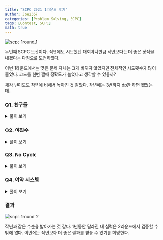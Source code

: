 ```yaml
---
title: "SCPC 2021 1라운드 후기"
author: Joe2357
categories: [Problem Solving, SCPC]
tags: [Contest, SCPC]
math: true
---
```


![scpc 1round_1](./../../../../assets/img/post/review/scpc/2021/scpc_1.png)

두번째 SCPC 도전이다. 작년에도 시도했던 대회이니만큼 작년보다는 더 좋은 성적을 내겠다는 다짐으로 도전하였다.

이번 1라운드에서는 맞은 문제 자체는 크게 바뀌지 않았지만 전체적인 시도횟수가 많이 줄었다. 코드를 한번 짤때 정확도가 늘었다고 생각할 수 있을까?

체감 난이도도 작년에 비해서 높아진 것 같았다. 작년에는 3번까지 dp만 하면 됐었는데..

### Q1. 친구들

<details markdown="1"><summary>풀이 보기</summary>

> 시도 횟수 : 1 / 10  
> 점수 : Pass ( 80 / 80, 0.18134 )

#### 풀이

문제를 처음 보자마자 유니온파인드 문제임을 직감했다. 한 사람이 "이 사람과 나는 친구관계다" 라는 정보를 담은 배열이 주어지고, 그것은 단방향이어도 상관없으므로, 정보가 주어질 때마다 두개의 집합을 합쳐 친구관계를 모아버리면 된다. 끝까지 수행한 이후 남는 집합의 개수가 정답이 된다.

다른 풀이로는 dfs를 이용한 visit를 이용하는 방법이 있다고 한다. 내 방식보다 훨씬 빠른 수행시간을 보일 수 있을 것 같은데, 이후에 재시도할 때 시도해봐야겠다.

#### 소스코드

```c
#include <stdio.h>

typedef char bool;
const bool true = 1;
const bool false = 0;
#define MAX (int)(1e5 + 1)

int parent[MAX];
int input[MAX];
int result;

int find(int x) {
    if (parent[x] == x) {
        return x;
    } else {
        return parent[x] = find(parent[x]);
    }
}

bool merge(int a, int b) {
    int x = find(a), y = find(b);
    if (x == y) {
        return false;
    } else {
        if (x > y) {
            parent[a] = parent[x] = y;
        } else {
            parent[b] = parent[y] = x;
        }
        return true;
    }
}

int main() {
    int testcase;
    scanf("%d", &testcase);
    for (int T = 1; T <= testcase; ++T) {
        int n;
        scanf("%d", &n);
        result = n;
        for (int i = 1; i <= n; ++i) {
            parent[i] = i;
            scanf("%d", input + i);
        }

        for (int i = 1; i <= n; ++i) {
            if (i + input[i] <= n) {
                result -= merge(i, i + input[i]);
            }
        }

        printf("Case #%d\n%d\n", T, result);
    }
    return 0;
}
```

</details>

### Q2. 이진수

<details markdown="1"><summary>풀이 보기</summary>

> 시도 횟수 : 3 / 10  
> 점수 : Pass ( 150 / 150, 0.03875 )

#### 풀이

정확한 풀이방식이 떠오르지 않는다. 수많은 if문에서 볼 수 있듯이, case work로 풀어낸 문제이다.

우선 문제 조건에 따라 정답을 도출하는 경우를 2가지로 나눌 수 있다.

1. $t$가 $n$의 절반보다 작거나 같은 경우
2. $t$가 $n$의 절반보다 큰 경우



우선 1번 상황에서의 풀이 방식은 아래와 같다.

- B의 배열의 값에 따라 A의 배열 값이 정해지는 구간이 존재한다. 그 부분은 값을 미리 지정한다. ( 첫 2개의 for문 )
- 다음으로는 배열을 모두 순회하며 값을 지정한다.
  - 만약 B의 배열 값이 $0$이라면 A에서 그 부분을 지정하는 모든 부분의 값은 $0$이어야한다. ( 다만 범위를 벗어나는 경우 런타임 에러 방지를 위해 미리 범위를 판단한 후 접근하자 )
  - 만약 B의 배열 값이 $1$이라면 그곳을 지정하는 A의 배열 2개의 부분은 아래와 같은 절차를 따른다.
    - 만약 어느 한쪽이 사용 불가능한 위치라면, 다른 부분의 배열 값은 $1$이어야 한다.
    - 만약 어느 한쪽의 배열 값이 $0$으로 지정되었다면, 다른 부분의 배열 값은 $1$이어야 한다.
    - 만약 어느 한쪽의 배열 값이 $1$로 지정되었다면, 다른 부분의 배열 값은 우선 Unknown으로 지정되있는 채로 넘긴다.
    - 만약 두 부분 모두 Unknown이라면 뒷부분의 가능성을 염두에 두고 아래 절차를 따른다.
      - 뒷부분을 이용하여 B의 값을 만드는 부분의 배열 값이 $1$인 경우 뒷부분에 $1$을 제공함으로써 문제의 조건인 **정답 문자열은 항상 최소여야한다**를 유지한다.
      - 만약 뒷부분에서 $0$이 나와 뒤에 $1$을 추가할 수 없는 경우 앞부분에 $1$을 지정한다.



다음으로 2번 상황에서의 풀이 방식은 아래와 같다.

- B의 배열의 값에 따라 A의 배열 값이 정해지는 구간이 존재한다. 그 부분은 값을 미리 지정한다. ( 첫 2개의 for문 )
- 그 이외의 부분은 모두 $0$이어야한다. ( 지정할 수 있는 부분이 없음 )



시도횟수가 3번인데, 처음 2번 경우에서 초반에 모든 정답을 Unknown으로 지정해주는데, 이후 단계에서 이것을 Zero로 바꾸지 않아 `222222`와 같은 답이 출력되어 생긴 문제였다.

#### 소스코드

```c
#include <stdio.h>

typedef char bool;
const bool true = 1;
const bool false = 0;
#define MAX (int)(5e4 + 1)

#define ZERO '0'
#define ONE '1'
#define UNKNOWN '2'

int n;
char A[MAX];
char B[MAX];

bool canPlace(int x) {
    return (0 <= x && x < n);
}

int main() {
    int testcase;
    scanf("%d", &testcase);
    for (int T = 1; T <= testcase; ++T) {
        int t;
        scanf("%d %d", &n, &t);
        scanf("%s", B);
        A[n] = '\0';
        for (int i = 0; i < n; ++i) {
            A[i] = UNKNOWN;
        }

        if (2 * t <= n) {
            for (int i = 0; i < t; ++i) {
                A[i + t] = B[i];
            }
            for (int i = n - t; i < n; ++i) {
                A[i - t] = B[i];
            }
            for (int i = t; i < n - t; ++i) {
                if (B[i] == ZERO) {
                    if (canPlace(i + t)) {
                        A[i + t] = ZERO;
                    }
                    if (canPlace(i - t)) {
                        A[i - t] = ZERO;
                    }
                } else {
                    if (canPlace(i - t)) {
                        if (canPlace(i + t)) {
                            if (A[i + t] == ZERO) {
                                A[i - t] = ONE;
                            } else if (A[i + t] == ONE) {
                            } else {
                                if (A[i - t] == ZERO) {
                                    A[i + t] = ONE;
                                } else if (A[i - t] == ONE) {
                                } else {
                                    int temp = i + 2 * t;
                                    if (!canPlace(temp) || B[temp] == ONE) {
                                        A[i + t] = ONE, A[i - t] = ZERO;
                                    } else {
                                        A[i + t] = ZERO, A[i - t] = ONE;
                                    }
                                }
                            }
                        } else {
                            A[i - t] = ONE;
                        }
                    } else {
                        A[i + t] = ONE;
                    }
                }
            }
            //printf("t : %s\n", A);
            for (int i = 0; i < n; ++i) {
                if (A[i] == UNKNOWN) {
                    A[i] = ZERO;
                }
            }
        } else {
            for (int i = t; i < n; ++i) {
                A[i - t] = B[i];
            }
            for (int i = 0; i < n - t; ++i) {
                A[i + t] = B[i];
            }
            for (int i = 0; i < n; ++i) {
                if (A[i] == UNKNOWN) {
                    A[i] = ZERO;
                }
            }
        }

        printf("Case #%d\n%s\n", T, A);
    }
    return 0;
}
```

</details>

### Q3. No Cycle

<details markdown="1"><summary>풀이 보기</summary>

> 시도 횟수 : 2 / 10  
> 점수 : Pass ( 180 / 180, 0.60013 )

#### 풀이

사이클이 생기지 않도록 간선의 방향을 정하는 문제이다.

이 풀이에서 사용하는 기본적인 알고리즘은 '플로이드-와샬' 알고리즘을 개량한 것이다. bool 형식의 matrix는 2차원 배열로 지정하고, 아래와 같은 의미를 가지고 있게 설계했다.

- matrix\[i\]\[j\]가 $0$이라면, i -> j 로 가는 경로가 존재하지 않는다.
- matrix\[i\]\[j\]가 $1$이라면, i -> j 로 가는 경로가 존재한다.

풀이법은 아래와 같은 순서를 따랐다.

- 먼저 matrix 배열을 초기화한다. 모든 위치에서 다른 위치로 가는 경우는 존재하지 않고, 자신으로 가는 경로는 존재한다고 지정한다.
- 이미 방향이 지정된 간선들을 입력받는다. 그 간선들에 대해서는 matrix의 값을 업데이트한다.
- 방향이 지정되지 않은 간선들의 입력을 받는다. 그 중에서 **이미 간선의 방향이 정해져야하는 간선들의 값은 미리 지정한다**. 이 값은 ret 문자열에 지정해둔다.
- matrix의 값을 모두 업데이트한다. i -> j 로 가는 경로가 있다면 모든 부분의 값을 true로 바꿔주어야한다.
- 방향이 지정되지 않은 간선이 존재하는 경우 계속 반복한다.
  - 모든 간선에 대해서 방향이 지정 가능한지 판단한다. 판단하는 방법은 <u>반대의 간선을 추가하면 사이클이 발생하는가</u>에 대한 여부이다.
  - 만약 한번의 반복에서 방향이 지정되는 간선이 없는 경우, 두 개의 집합이 서로 묶이지 않은 경우이고, 이 경우에는 아무 간선이나 아무 방향으로 설치하더라도 사이클이 발생하지 않는다. 문제에서 주어진 조건에서 정답 문자열은 항상 최소의 값을 가져야하므로, **방향이 지정되지 않은 가장 빠른 간선의 방향을 정방향으로 지정**하는 것으로 조건을 유지하자.
    - 이 때 지정한 간선에 의해 matrix의 값이 바뀌어야하므로 추가로 업데이트해준다.
- 전체 결과를 출력한다.

시간초가 $O(n^3)$에 돌아가지 않을 것이라는 편견에 사로잡혀 바로 시도하지 않았는데, 이럴줄 알았으면 빠르게 시도하고 4번 문제를 풀었으면 좋은 결과를 가지지 않았을까 후회하고 있다.

#### 소스코드

```c
#include <stdio.h>

typedef struct Path {
    int s, e;
} PT;

typedef char bool;
const bool true = 1;
const bool false = 0;
#define RIGHT '0'
#define BACK '1'
#define UNKNOWN '2'

#define MAX 500 + 1

bool matrix[MAX][MAX + 1];
PT path[2000];
char ret[2001];
int n, m, k;

int main() {
    int testcase;
    scanf("%d", &testcase);
    for (int T = 1; T <= testcase; ++T) {
        scanf("%d %d %d", &n, &m, &k);
        for (int i = 1; i <= n; ++i) {
            for (int j = 1; j <= n; ++j) {
                matrix[i][j] = (i == j);
            }
        }
        for (int i = 0; i < m; ++i) {
            int a, b;
            scanf("%d %d", &a, &b);
            matrix[a][b] = true;
        }
        ret[k] = '\0';
        int unknown = 0;
        for (int i = 0; i < k; ++i) {
            int a, b;
            scanf("%d %d", &a, &b);
            path[i] = (PT){a, b};
            if (matrix[a][b] == true) {
                ret[i] = RIGHT;
            } else if (matrix[b][a] == true) {
                ret[i] = BACK;
            } else {
                ret[i] = UNKNOWN;
                ++unknown;
            }
        }

        for (int i = 1; i <= n; ++i) {
            for (int j = 1; j <= n; ++j) {
                for (int k = 1; k <= n; ++k) {
                    matrix[j][k] |= (matrix[j][i] && matrix[i][k]);
                }
            }
        }

        while (unknown > 0) {
            bool isChanged = false;
            for (int i = 0; i < k; ++i) {
                if (ret[i] == UNKNOWN) {
                    if (matrix[path[i].s][path[i].e] == true) {
                        ret[i] = RIGHT;
                        isChanged = true;
                        --unknown;
                    } else if (matrix[path[i].e][path[i].s] == true) {
                        ret[i] = BACK;
                        isChanged = true;
                        --unknown;
                    } else {
                    }
                }
            }

            if (!isChanged) {
                for (int i = 0; i < k; ++i) {
                    if (ret[i] == UNKNOWN) {
                        --unknown;
                        ret[i] = RIGHT;

                        for (int j = 1; j <= n; ++j) {
                            if (matrix[j][path[i].s] == true) {
                                matrix[j][path[i].e] = true;
                                for (int k = 1; k <= n; ++k) {
                                    if (matrix[path[i].e][k] == true) {
                                        matrix[j][k] = true;
                                    }
                                }
                            }
                        }
                        break;
                    }
                }
            }
        }

        printf("Case #%d\n%s\n", T, ret);
    }
    return 0;
}
```

</details>

### Q4. 예약 시스템

<details markdown="1"><summary>풀이 보기</summary>

> 시도 횟수 : 2 / 10  
> 점수 : Pass ( 88 / 190, 1.23966 )

#### 풀이

전체 테스트케이스는 맞지 못했지만 부분점수를 받은 문제이다. 이 문제의 테스트케이스는 아래와 같았다.

- 모든 손님 집합의 원소 수가 짝수인 경우 ( O )
- 모든 손님 집합의 원소 수가 홀수인 경우 ( O )
- 손님 집합의 원소 수가 섞여있는 경우 ( X )

우선 모든 손님 집합의 정보를 기록한다. 다만 기록하는 과정은 아래와 같다.

- 원소의 개수가 홀수인 경우 / 짝수인 경우를 따로 기록한다.
- 원소의 숫자들을 저장할 때에는 그 중에서 가장 작은 값을 가지는 4개의 수만을 기록한다. 계산에는 이 4개의 숫자만을 사용할 것이다.

이후 먼저 모든 값을 더하여 기록한다. 이 때 짝수는 모든 수를 1번씩, 홀수는 모든 수를 1번씩에 추가로 가장 작은 수를 한번 더 사용해야한다. ( 모양에 따른 추가 간섭 발생 )

이후 모든 홀수원소는 합쳐 짝수 블럭으로 변환하였다. 변환할 때에는 가장 큰 수 2개를 가장자리로 보내고 합쳐서 추가하였다.

이후에는 가장 큰 원소를 가진 2개의 블럭을 가장자리로 보내 결과값을 가장 작게 조절한다. 풀이에는 모든 블럭을 정렬하여 구했다.

홀수 + 짝수의 경우가 제대로 구현되지 않은 것이 만점을 받지 못한 원인인 것 같다. 3번을 빨리 풀었으면 원인을 찾아 시도해볼 수 있었을 것 같은데 많이 아쉽다.

#### 소스코드

```c
#include <stdio.h>

typedef struct Node {
    int minA[4];
} Node;

#define MAX_NUM (int)1e5
#define MAX_GROUP (int)2e4
int input[MAX_NUM];
Node even[MAX_GROUP + 10000];
int even_len;
Node odd[MAX_GROUP];
int odd_len;
int n, m;
long long result;

int cmp1(int* a, int* b) {
    return *a > *b;
}
int cmp2(Node* a, Node* b) {
    return (a->minA[2] + a->minA[3]) > (b->minA[2] + b->minA[3]);
}

int main() {
    int testcase;
    scanf("%d", &testcase);
    for (int T = 1; T <= testcase; ++T) {
        scanf("%d %d", &n, &m);
        result = 0, even_len = 0, odd_len = 0;
        for (int i = 0; i < n; ++i) {
            int a;
            scanf("%d", &a);
            for (int j = 0; j < a; ++j) {
                scanf("%d", input + j);
            }
            qsort(input, a, sizeof(int), cmp1);
            if (a & 1) {
                odd[odd_len++] = (Node){ {input[0], input[1], input[2], input[3]} };
                result += (input[0] + input[1] + input[2] + input[3]);
                result += input[0];
            } else {
                even[even_len++] = (Node){ {input[0], input[1], input[2], input[3]} };
                result += (input[0] + input[1] + input[2] + input[3]);
            }
        }
        qsort(odd, odd_len, sizeof(Node), cmp2);
        int temp = odd_len >> 1;
        for (int i = 0; i < temp; ++i) {
            input[0] = odd[i].minA[2], input[1] = odd[i].minA[3], input[2] = odd[odd_len - i - 1].minA[2], input[3] = odd[odd_len - i - 1].minA[3];
            qsort(input, 4, sizeof(int), cmp1);
            even[even_len++] = (Node){ {input[0], input[1], input[2], input[3]} };
        }

        if (even_len == 1) {
            result -= (even[0].minA[0] + even[0].minA[1] + even[0].minA[2] + even[0].minA[3]);
        } else {
            qsort(even, even_len, sizeof(Node), cmp2);
            result -= (even[even_len - 1].minA[3] + even[even_len - 1].minA[2] + even[even_len - 2].minA[3] + even[even_len - 2].minA[2]);
        }
        printf("Case #%d\n%lld\n", T, result);
    }
    return 0;
}
```

</details>

### 결과

![scpc 1round_2](./../../../../assets/img/post/review/scpc/2021/scpc_2.png)

작년과 같은 수순을 밟아가는 것 같다. 1년동안 달라진 내 실력은 2라운드에서 검증할 수밖에 없다. 이번에는 작년보다 더 좋은 결과를 받을 수 있기를 희망한다.

